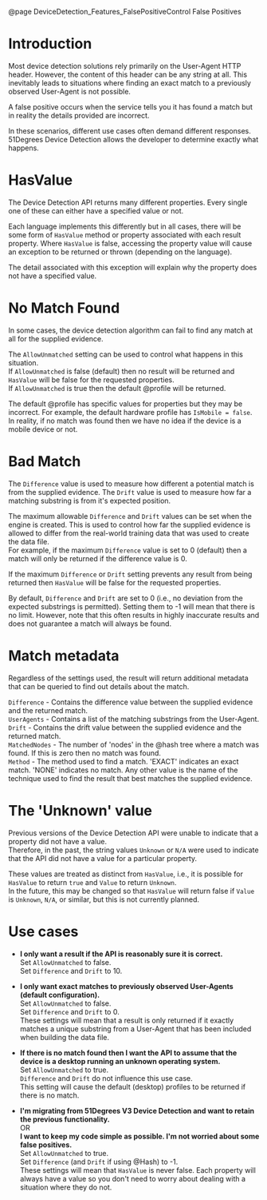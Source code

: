 @page DeviceDetection_Features_FalsePositiveControl False Positives

# Introduction

Most device detection solutions rely primarily on the User-Agent HTTP header. However, the content of this header can be any string at all. This inevitably leads to situations where finding an exact match to a previously observed User-Agent is not possible. 

A false positive occurs when the service tells you it has found a match but in reality the details provided are incorrect.

In these scenarios, different use cases often demand different responses. 51Degrees Device Detection allows the developer to determine exactly what happens.

# HasValue

The Device Detection API returns many different properties. Every single one of these can either have a specified value or not.

Each language implements this differently but in all cases, there will be some form of `HasValue` method or property associated with each result property. Where `HasValue` is false, accessing the property value will cause an exception to be returned or thrown (depending on the language). 

The detail associated with this exception will explain why the property does not have a specified value.

# No Match Found

In some cases, the device detection algorithm can fail to find any match at all for the supplied evidence.

The `AllowUnmatched` setting can be used to control what happens in this situation.  
If `AllowUnmatched` is false (default) then no result will be returned and `HasValue` will be false for the requested properties.  
If `AllowUnmatched` is true then the default @profile will be returned.

The default @profile has specific values for properties but they may be incorrect. For example, the default hardware profile has `IsMobile = false`. In reality, if no match was found then we have no idea if the device is a mobile device or not.

# Bad Match

The `Difference` value is used to measure how different a potential match is from the supplied evidence.
The `Drift` value is used to measure how far a matching substring is from it's expected position.

The maximum allowable `Difference` and `Drift` values can be set when the engine is created. This is used to control how far the supplied evidence is allowed to differ from the real-world training data that was used to create the data file.  
For example, if the maximum `Difference` value is set to 0 (default) then a match will only be returned if the difference value is 0. 

If the maximum `Difference` or `Drift` setting prevents any result from being returned then `HasValue` will be false for the requested properties.

By default, `Difference` and `Drift` are set to 0 (i.e., no deviation from the expected substrings is permitted). Setting them to -1 will mean that there is no limit. However, note that this often results in highly inaccurate results and does not guarantee a match will always be found.

# Match metadata

Regardless of the settings used, the result will return additional metadata that can be queried to find out details about the match.

`Difference` - Contains the difference value between the supplied evidence and the returned match.  
`UserAgents` - Contains a list of the matching substrings from the User-Agent.  
`Drift` - Contains the drift value between the supplied evidence and the returned match.  
`MatchedNodes` - The number of 'nodes' in the @hash tree where a match was found. If this is zero then no match was found.  
`Method` - The method used to find a match. 'EXACT' indicates an exact match. 'NONE' indicates no match. Any other value is the name of the technique used to find the result that best matches the supplied evidence.

# The 'Unknown' value

Previous versions of the Device Detection API were unable to indicate that a property did not have a value.  
Therefore, in the past, the string values `Unknown` or `N/A` were used to indicate that the API did not have a value for a particular property.

These values are treated as distinct from `HasValue`, i.e., it is possible for `HasValue` to return `true` and `Value` to return `Unknown`.  
In the future, this may be changed so that `HasValue` will return false if `Value` is `Unknown`, `N/A`, or similar, but this is not currently planned.

# Use cases

- **I only want a result if the API is reasonably sure it is correct.**  
  Set `AllowUnmatched` to false.  
  Set `Difference` and `Drift` to 10.

- **I only want exact matches to previously observed User-Agents (default configuration).**  
  Set `AllowUnmatched` to false.  
  Set `Difference` and `Drift` to 0.  
  These settings will mean that a result is only returned if it exactly matches a unique substring from a User-Agent that has been included when building the data file.

- **If there is no match found then I want the API to assume that the device is a desktop running an unknown operating system.**  
  Set `AllowUnmatched` to true.  
  `Difference` and `Drift` do not influence this use case.  
  This setting will cause the default (desktop) profiles to be returned if there is no match.

- **I'm migrating from 51Degrees V3 Device Detection and want to retain the previous functionality.**  
  OR  
  **I want to keep my code simple as possible. I'm not worried about some false positives.**  
  Set `AllowUnmatched` to true.  
  Set `Difference` (and `Drift` if using @Hash) to -1.  
  These settings will mean that `HasValue` is never false. Each property will always have a value so you don't need to worry about dealing with a situation where they do not. 




